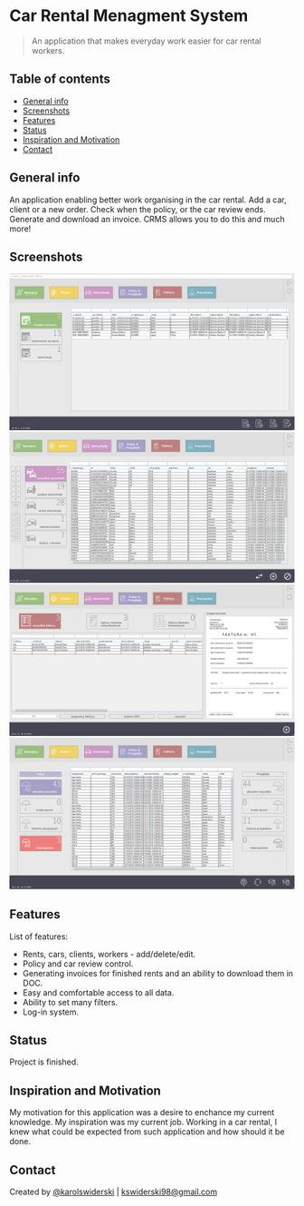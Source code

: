 # Car Rental Menagment System
> An application that makes everyday work easier for car rental workers.

## Table of contents
* [General info](#general-info)
* [Screenshots](#screenshots)
* [Features](#features)
* [Status](#status)
* [Inspiration and Motivation](#inspiration)
* [Contact](#contact)

## General info 
An application enabling better work organising in the car rental. Add a car, client or a new order. Check when the policy, or the car review ends. Generate and download an invoice. CRMS allows you to do this and much more!
## Screenshots
![screenshot1](./img/okno_wynajmy.png)
![screenshot2](./img/okno_samochody.png)
![screenshot3](./img/okno_faktury.png)
![screenshot4](./img/okno_polisy.png)

## Features
List of features:
* Rents, cars, clients, workers - add/delete/edit.
* Policy and car review control.
* Generating invoices for finished rents and an ability to download them in DOC.
* Easy and comfortable access to all data.
* Ability to set many filters.
* Log-in system.

## Status
Project is finished.

## Inspiration and Motivation
My motivation for this application was a desire to enchance my current knowledge. 
My inspiration was my current job. Working in a car rental, I knew what could be expected from such application and how should it be done.

## Contact
Created by [@karolswiderski](https://github.com/karolswiderski/) | kswiderski98@gmail.com
